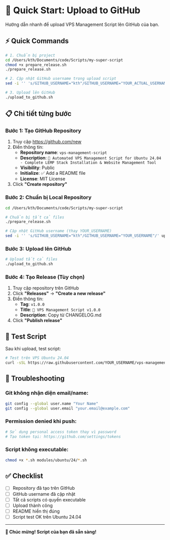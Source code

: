 # 🚀 Quick Start: Upload to GitHub

Hướng dẫn nhanh để upload VPS Management Script lên GitHub của bạn.

## ⚡ Quick Commands

```bash
# 1. Chuẩn bị project
cd /Users/kth/Documents/code/Scripts/my-super-script
chmod +x prepare_release.sh
./prepare_release.sh

# 2. Cập nhật GitHub username trong upload script
sed -i '' 's/GITHUB_USERNAME="kth"/GITHUB_USERNAME="YOUR_ACTUAL_USERNAME"/' upload_to_github.sh

# 3. Upload lên GitHub
./upload_to_github.sh
```

## 📋 Chi tiết từng bước

### Bước 1: Tạo GitHub Repository

1. Truy cập https://github.com/new
2. Điền thông tin:
   - **Repository name**: `vps-management-script`
   - **Description**: `🚀 Automated VPS Management Script for Ubuntu 24.04 - Complete LEMP Stack Installation & Website Management Tool`
   - **Visibility**: Public
   - **Initialize**: ✅ Add a README file
   - **License**: MIT License
3. Click **"Create repository"**

### Bước 2: Chuẩn bị Local Repository

```bash
cd /Users/kth/Documents/code/Scripts/my-super-script

# Chuẩn bị tất cả files
./prepare_release.sh

# Cập nhật GitHub username (thay YOUR_USERNAME)
sed -i '' 's/GITHUB_USERNAME="kth"/GITHUB_USERNAME="YOUR_USERNAME"/' upload_to_github.sh
```

### Bước 3: Upload lên GitHub

```bash
# Upload tất cả files
./upload_to_github.sh
```

### Bước 4: Tạo Release (Tùy chọn)

1. Truy cập repository trên GitHub
2. Click **"Releases"** → **"Create a new release"**
3. Điền thông tin:
   - **Tag**: `v1.0.0`
   - **Title**: `🎉 VPS Management Script v1.0.0`
   - **Description**: Copy từ CHANGELOG.md
4. Click **"Publish release"**

## 🧪 Test Script

Sau khi upload, test script:

```bash
# Test trên VPS Ubuntu 24.04
curl -sSL https://raw.githubusercontent.com/YOUR_USERNAME/vps-management-script/main/main.sh | sudo bash
```

## 🔧 Troubleshooting

### Git không nhận diện email/name:
```bash
git config --global user.name "Your Name"
git config --global user.email "your.email@example.com"
```

### Permission denied khi push:
```bash
# Sử dụng personal access token thay vì password
# Tạo token tại: https://github.com/settings/tokens
```

### Script không executable:
```bash
chmod +x *.sh modules/ubuntu/24/*.sh
```

## ✅ Checklist

- [ ] Repository đã tạo trên GitHub
- [ ] GitHub username đã cập nhật
- [ ] Tất cả scripts có quyền executable
- [ ] Upload thành công
- [ ] README hiển thị đúng
- [ ] Script test OK trên Ubuntu 24.04

---

**🎉 Chúc mừng! Script của bạn đã sẵn sàng!**
